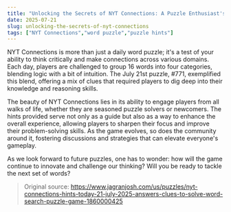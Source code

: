 ```yaml
---
title: "Unlocking the Secrets of NYT Connections: A Puzzle Enthusiast's Guide"
date: 2025-07-21
slug: unlocking-the-secrets-of-nyt-connections
tags: ["NYT Connections","word puzzle","puzzle hints"]
---
```


NYT Connections is more than just a daily word puzzle; it's a test of your ability to think critically and make connections across various domains. Each day, players are challenged to group 16 words into four categories, blending logic with a bit of intuition. The July 21st puzzle, #771, exemplified this blend, offering a mix of clues that required players to dig deep into their knowledge and reasoning skills.

The beauty of NYT Connections lies in its ability to engage players from all walks of life, whether they are seasoned puzzle solvers or newcomers. The hints provided serve not only as a guide but also as a way to enhance the overall experience, allowing players to sharpen their focus and improve their problem-solving skills. As the game evolves, so does the community around it, fostering discussions and strategies that can elevate everyone's gameplay.

As we look forward to future puzzles, one has to wonder: how will the game continue to innovate and challenge our thinking? Will you be ready to tackle the next set of words?
> Original source: https://www.jagranjosh.com/us/puzzles/nyt-connections-hints-today-21-july-2025-answers-clues-to-solve-word-search-puzzle-game-1860000425